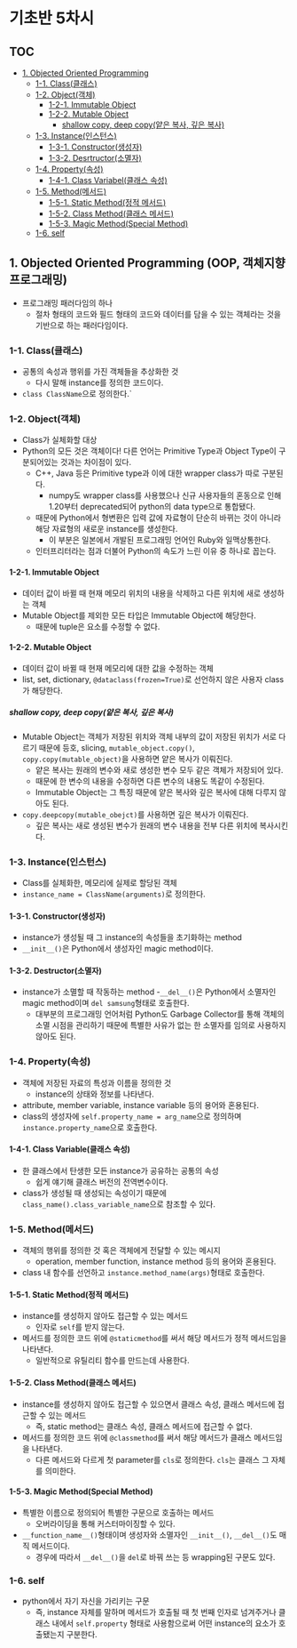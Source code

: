 # 기초반 5차시

## TOC

- [1. Objected Oriented Programming](#1-objected-oriented-programming-oop-객체지향-프로그래밍)
  - [1-1. Class(클래스)](#1-1-class클래스)
  - [1-2. Object(객체)](#1-2-object객체)
    - [1-2-1. Immutable Object](#1-2-1-immutable-object)
    - [1-2-2. Mutable Object](#1-2-2-mutable-object)
      - [shallow copy, deep copy(얕은 복사, 깊은 복사)](#shallow-copy-deep-copy얕은-복사-깊은-복사)
  - [1-3. Instance(인스턴스)](#1-3-instance인스턴스)
    - [1-3-1. Constructor(생성자)](#1-3-1-constructor생성자)
    - [1-3-2. Desrtructor(소멸자)](#1-3-2-destructor소멸자)
  - [1-4. Property(속성)](#1-4-property속성)
    - [1-4-1. Class Variabel(클래스 속성)](#1-4-1-class-variable클래스-속성)
  - [1-5. Method(메서드)](#1-5-method메서드)
    - [1-5-1. Static Method(정적 메서드)](#1-5-1-static-method정적-메서드)
    - [1-5-2. Class Method(클래스 메서드)](#1-5-2-class-method클래스-메서드)
    - [1-5-3. Magic Method(Special Method)](#1-5-3-magic-methodspecial-method)
  - [1-6. self](#1-6-self)

## 1. Objected Oriented Programming (OOP, 객체지향 프로그래밍)

- 프로그래밍 패러다임의 하나
  - 절차 형태의 코드와 필드 형태의 코드와 데이터를 담을 수 있는 객체라는 것을 기반으로 하는 패러다임이다.

### 1-1. Class(클래스)

- 공통의 속성과 행위를 가진 객체들을 추상화한 것
  - 다시 말해 instance를 정의한 코드이다.
- `class ClassName`으로 정의한다.`

### 1-2. Object(객체)

- Class가 실체화할 대상
- Python의 모든 것은 객체이다! 다른 언어는 Primitive Type과 Object Type이 구분되어있는 것과는 차이점이 있다.
  - C++, Java 등은 Primitive type과 이에 대한 wrapper class가 따로 구분된다.
    - numpy도 wrapper class를 사용했으나 신규 사용자들의 혼동으로 인해 1.20부터 deprecated되어 python의 data type으로 통합됐다.
  - 때문에 Python에서 형변환은 입력 값에 자료형이 단순히 바뀌는 것이 아니라 해당 자료형의 새로운 instance를 생성한다.
    - 이 부분은 일본에서 개발된 프로그래밍 언어인 Ruby와 일맥상통한다.
  - 인터프리터라는 점과 더불어 Python의 속도가 느린 이유 중 하나로 꼽는다.

#### 1-2-1. Immutable Object

- 데이터 값이 바뀔 때 현재 메모리 위치의 내용을 삭제하고 다른 위치에 새로 생성하는 객체
- Mutable Object를 제외한 모든 타입은 Immutable Object에 해당한다.
  - 때문에 tuple은 요소를 수정할 수 없다.

#### 1-2-2. Mutable Object

- 데이터 값이 바뀔 때 현재 메모리에 대한 값을 수정하는 객체
- list, set, dictionary, `@dataclass(frozen=True)`로 선언하지 않은 사용자 class가 해당한다.

##### shallow copy, deep copy(얕은 복사, 깊은 복사)

- Mutable Object는 객체가 저장된 위치와 객체 내부의 값이 저장된 위치가 서로 다르기 때문에 등호, slicing, `mutable_object.copy()`, `copy.copy(mutable_object)`을 사용하면 얕은 복사가 이뤄진다.
  - 얕은 복사는 원래의 변수와 새로 생성한 변수 모두 같은 객체가 저장되어 있다.
  - 때문에 한 변수의 내용을 수정하면 다른 변수의 내용도 똑같이 수정된다.
  - Immutable Object는 그 특징 때문에 얕은 복사와 깊은 복사에 대해 다루지 않아도 된다.
- `copy.deepcopy(mutable_obejct)`를 사용하면 깊은 복사가 이뤄진다.
  - 깊은 복사는 새로 생성된 변수가 원래의 변수 내용을 전부 다른 위치에 복사시킨다.

### 1-3. Instance(인스턴스)

- Class를 실체화한, 메모리에 실제로 할당된 객체
- `instance_name = ClassName(arguments)`로 정의한다.

#### 1-3-1. Constructor(생성자)

- instance가 생성될 때 그 instance의 속성들을 초기화하는 method
- `__init__()`은 Python에서 생성자인 magic method이다.

#### 1-3-2. Destructor(소멸자)

- instance가 소멸할 때 작동하는 method
  -`__del__()`은 Python에서 소멸자인 magic method이며 `del samsung`형태로 호출한다.
  - 대부분의 프로그래밍 언어처럼 Python도 Garbage Collector를 통해 객체의 소멸 시점을 관리하기 때문에 특별한 사유가 없는 한 소멸자를 임의로 사용하지 않아도 된다.

### 1-4. Property(속성)

- 객체에 저장된 자료의 특성과 이름을 정의한 것
  - instance의 상태와 정보를 나타낸다.
- attribute, member variable, instance variable 등의 용어와 혼용된다.
- class의 생성자에 `self.property_name = arg_name`으로 정의하며 `instance.property_name`으로 호출한다.

#### 1-4-1. Class Variable(클래스 속성)

- 한 클래스에서 탄생한 모든 instance가 공유하는 공통의 속성
  - 쉽게 얘기해 클래스 버전의 전역변수이다.
- class가 생성될 때 생성되는 속성이기 때문에 `class_name().class_variable_name`으로 참조할 수 있다.

### 1-5. Method(메서드)

- 객체의 행위를 정의한 것 혹은 객체에게 전달할 수 있는 메시지
  - operation, member function, instance method 등의 용어와 혼용된다.
- class 내 함수를 선언하고 `instance.method_name(args)`형태로 호출한다.

#### 1-5-1. Static Method(정적 메서드)

- instance를 생성하지 않아도 접근할 수 있는 메서드
  - 인자로 `self`를 받지 않는다.
- 메서드를 정의한 코드 위에 `@staticmethod`를 써서 해당 메서드가 정적 메서드임을 나타낸다.
  - 일반적으로 유틸리티 함수를 만드는데 사용한다.

#### 1-5-2. Class Method(클래스 메서드)

- instance를 생성하지 않아도 접근할 수 있으면서 클래스 속성, 클래스 메서드에 접근할 수 있는 메서드
  - 즉, static method는 클래스 속성, 클래스 메서드에 접근할 수 없다.
- 메서드를 정의한 코드 위에 `@classmethod`를 써서 해당 메서드가 클래스 메서드임을 나타낸다.
  - 다른 메서드와 다르게 첫 parameter를 `cls`로 정의한다. `cls`는 클래스 그 자체를 의미한다.

#### 1-5-3. Magic Method(Special Method)

- 특별한 이름으로 정의되어 특별한 구문으로 호출하는 메서드
  - 오버라이딩을 통해 커스터마이징할 수 있다.
- `__function_name__()`형태이며 생성자와 소멸자인 `__init__()`, `__del__()`도 매직 메서드이다.
  - 경우에 따라서 `__del__()`을 `del`로 바꿔 쓰는 등 wrapping된 구문도 있다.

### 1-6. self

- python에서 자기 자신을 가리키는 구문
  - 즉, instance 자체를 말하며 메서드가 호출될 때 첫 번째 인자로 넘겨주거나 클래스 내에서 `self.property` 형태로 사용함으로써 어떤 instance의 요소가 호출됐는지 구분한다.
